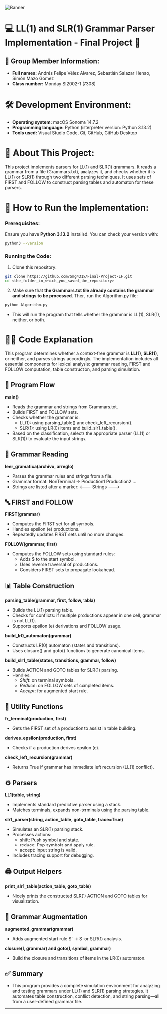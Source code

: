 ![Banner](https://github.com/user-attachments/assets/dd2b027a-8dd4-48d1-ab19-2df19d43fb26)

# 💻 LL(1) and SLR(1) Grammar Parser Implementation - Final Project 📜

## 📌 Group Member Information:
- **Full names:** Andrés Felipe Vélez Alvarez, Sebastián Salazar Henao, Simón Mazo Gómez
- **Class number:** Monday SI2002-1 (7308)


# 🛠️ Development Environment:

- **Operating system:** macOS Sonoma 14.7.2
- **Programming language:** Python (interpreter version: Python 3.13.2)
- **Tools used:** Visual Studio Code, Git, GitHub, GitHub Desktop

# 📖 About This Project:
This project implements parsers for LL(1) and SLR(1) grammars. It reads a grammar from a file (Grammars.txt), analyzes it, and checks whether it is LL(1) or SLR(1) through two different parsing techniques. It uses sets of FIRST and FOLLOW to construct parsing tables and automaton for these parsers.

# 🚀 How to Run the Implementation:
### Prerequisites:
Ensure you have **Python 3.13.2** installed. You can check your version with:
```sh
python3 --version
```

### Running the Code:
1. Clone this repository:
```sh
git clone https://github.com/Smg4315/Final-Project-LF.git
cd <the_folder_in_which_you_saved_the_repository>
```

2. Make sure that **the Grammars.txt file already contains the grammar and strings to be processed**. Then, run the Algorithm.py file:
```sh
python Algorithm.py
```
   - This will run the program that tells whether the grammar is LL(1), SLR(1), neither, or both.

# 🧑‍💻 Code Explanation

This program determines whether a context-free grammar is **LL(1)**, **SLR(1)**, or neither, and parses strings accordingly. The implementation includes all essential components for lexical analysis: grammar reading, FIRST and FOLLOW computation, table construction, and parsing simulation.


## 🔄 Program Flow

 **main()**
- Reads the grammar and strings from Grammars.txt.
- Builds FIRST and FOLLOW sets.
- Checks whether the grammar is:
  - LL(1): using parsing_table() and check_left_recursion().
  - SLR(1): using LR(0) items and build_slr1_table().
- Based on the classification, selects the appropriate parser (LL(1) or SLR(1)) to evaluate the input strings.


## 📄 Grammar Reading

**leer_gramatica(archivo, arreglo)**

- Parses the grammar rules and strings from a file.
- Grammar format: NonTerminal -> Production1 Production2 ...
- Strings are listed after a marker: <--- Strings --->


## 🔤 FIRST and FOLLOW

**FIRST(grammar)**
- Computes the FIRST set for all symbols.
- Handles epsilon (e) productions.
- Repeatedly updates FIRST sets until no more changes.

**FOLLOW(grammar, first)**
- Computes the FOLLOW sets using standard rules:
  - Adds $ to the start symbol.
  - Uses reverse traversal of productions.
  - Considers FIRST sets to propagate lookahead.


## 📊 Table Construction

**parsing_table(grammar, first, follow, tabla)**
- Builds the LL(1) parsing table.
- Checks for conflicts: if multiple productions appear in one cell, grammar is not LL(1).
- Supports epsilon (e) derivations and FOLLOW usage.

**build_lr0_automaton(grammar)**
- Constructs LR(0) automaton (states and transitions).
- Uses closure() and goto() functions to generate canonical items.

**build_slr1_table(states, transitions, grammar, follow)**
- Builds ACTION and GOTO tables for SLR(1) parsing.
- Handles:
  - *Shift*: on terminal symbols.
  - *Reduce*: on FOLLOW sets of completed items.
  - *Accept*: for augmented start rule.


## 🧠 Utility Functions

**fr_terminal(production, first)**
- Gets the FIRST set of a production to assist in table building.

**derives_epsilon(production, first)**
- Checks if a production derives epsilon (e).

**check_left_recursion(grammar)**
- Returns True if grammar has immediate left recursion (LL(1) conflict).


## ⚙️ Parsers

**LL1(table, string)**
- Implements standard predictive parser using a stack.
- Matches terminals, expands non-terminals using the parsing table.

**slr1_parser(string, action_table, goto_table, trace=True)**
- Simulates an SLR(1) parsing stack.
- Processes actions:
  - shift: Push symbol and state.
  - reduce: Pop symbols and apply rule.
  - accept: Input string is valid.
- Includes tracing support for debugging.


## 🖨️ Output Helpers

**print_slr1_table(action_table, goto_table)**
- Nicely prints the constructed SLR(1) ACTION and GOTO tables for visualization.


## 🔄 Grammar Augmentation

**augmented_grammar(grammar)**
- Adds augmented start rule S' → S for SLR(1) analysis.

**closure(I, grammar) and goto(I, symbol, grammar)**
- Build the closure and transitions of items in the LR(0) automaton.


## ✅ Summary

- This program provides a complete simulation environment for analyzing and testing grammars under LL(1) and SLR(1) parsing strategies. It automates table construction, conflict detection, and string parsing—all from a user-defined grammar file.
---
